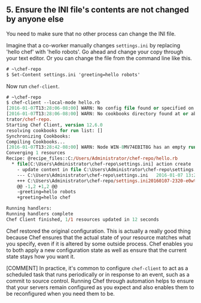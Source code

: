 ## 5. Ensure the INI file's contents are not changed by anyone else

You need to make sure that no other process can change the INI file.

Imagine that a co-worker manually changes <code class="file-path">settings.ini</code> by replacing 'hello chef' with 'hello robots'. Go ahead and change your copy through your text editor. Or you can change the file from the command line like this.

```ps
# ~\chef-repo
$ Set-Content settings.ini 'greeting=hello robots'
```

Now run `chef-client`.

```ps
# ~\chef-repo
$ chef-client --local-mode hello.rb
[2016-01-07T13:28:06-08:00] WARN: No config file found or specified on command line, using command line options.
[2016-01-07T13:28:06-08:00] WARN: No cookbooks directory found at or above current directory.  Assuming C:/Users/Adminis
trator/chef-repo.
Starting Chef Client, version 12.6.0
resolving cookbooks for run list: []
Synchronizing Cookbooks:
Compiling Cookbooks...
[2016-01-07T13:28:42-08:00] WARN: Node WIN-8MV74EBIT8G has an empty run list.
Converging 1 resources
Recipe: @recipe_files::C:/Users/Administrator/chef-repo/hello.rb
  * file[C:\Users\Administrator\chef-repo\settings.ini] action create
    - update content in file C:\Users\Administrator\chef-repo\settings.ini from 95e229 to cfde92
    --- C:\Users\Administrator\chef-repo\settings.ini   2016-01-07 13:27:57.000000000 -0800
    +++ C:\Users\Administrator\chef-repo/settings.ini20160107-2320-e0wtbc       2016-01-07 13:28:42.000000000 -0800
    @@ -1,2 +1,2 @@
    -greeting=hello robots
    +greeting=hello chef

Running handlers:
Running handlers complete
Chef Client finished, 1/1 resources updated in 12 seconds
```

Chef restored the original configuration. This is actually a really good thing because Chef ensures that the actual state of your resource matches what you specify, even if it is altered by some outside process. Chef enables you to both apply a new configuration state as well as ensure that the current state stays how you want it.

[COMMENT] In practice, it's common to configure `chef-client` to act as a scheduled task that runs periodically or in response to an event, such as a commit to source control. Running Chef through automation helps to ensure that your servers remain configured as you expect and also enables them to be reconfigured when you need them to be.